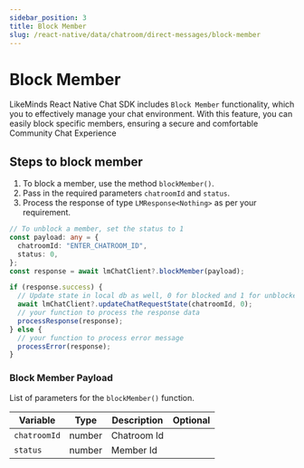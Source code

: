```yaml
---
sidebar_position: 3
title: Block Member
slug: /react-native/data/chatroom/direct-messages/block-member
---
```


# Block Member

LikeMinds React Native Chat SDK includes `Block Member` functionality, which you to effectively manage your chat environment. With this feature, you can easily block specific members, ensuring a secure and comfortable Community Chat Experience

## Steps to block member

1. To block a member, use the method `blockMember()`.
2. Pass in the required parameters `chatroomId` and `status`.
3. Process the response of type `LMResponse<Nothing>` as per your requirement.

```ts
// To unblock a member, set the status to 1
const payload: any = {
  chatroomId: "ENTER_CHATROOM_ID",
  status: 0,
};
const response = await lmChatClient?.blockMember(payload);

if (response.success) {
  // Update state in local db as well, 0 for blocked and 1 for unblocked
  await lmChatClient?.updateChatRequestState(chatroomId, 0);
  // your function to process the response data
  processResponse(response);
} else {
  // your function to process error message
  processError(response);
}
```

### Block Member Payload

List of parameters for the `blockMember()` function.

| Variable     | Type   | Description | Optional |
| ------------ | ------ | ----------- | -------- |
| `chatroomId` | number | Chatroom Id |          |
| `status`     | number | Member Id   |          |
